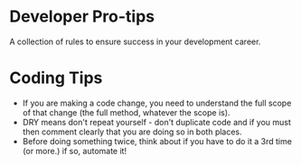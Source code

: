 # Developer Pro-tips
A collection of rules to ensure success in your development career.

# Coding Tips
- If you are making a code change, you need to understand the full scope of that change (the full method, whatever the scope is).
- DRY means don't repeat yourself - don't duplicate code and if you must then comment clearly that you are doing so in both places.
- Before doing something twice, think about if you have to do it a 3rd time (or more.) if so, automate it!

